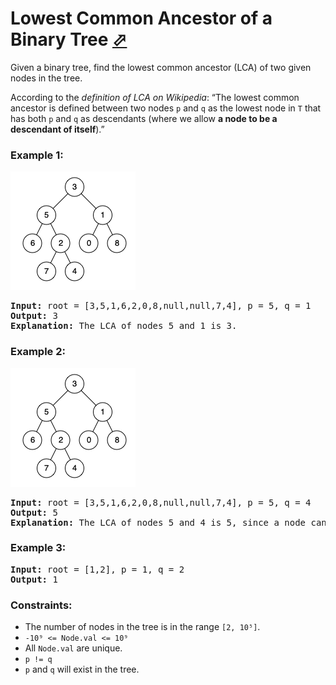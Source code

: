 # Lowest Common Ancestor of a Binary Tree [⬀](https://leetcode.com/problems/lowest-common-ancestor-of-a-binary-tree/)

Given a binary tree, find the lowest common ancestor (LCA) of two given nodes in the tree.

According to the *definition of LCA on Wikipedia*: “The lowest common ancestor is defined between two nodes `p` and `q` as the lowest node in `T` that has both `p` and `q` as descendants (where we allow **a node to be a descendant of itself**).”


### Example 1:

![binarytree.png](binarytree.png)

<pre>
<b>Input:</b> root = [3,5,1,6,2,0,8,null,null,7,4], p = 5, q = 1
<b>Output:</b> 3
<b>Explanation:</b> The LCA of nodes 5 and 1 is 3.
</pre>

### Example 2:

![binarytree.png](binarytree.png)

<pre>
<b>Input:</b> root = [3,5,1,6,2,0,8,null,null,7,4], p = 5, q = 4
<b>Output:</b> 5
<b>Explanation:</b> The LCA of nodes 5 and 4 is 5, since a node can be a descendant of itself according to the LCA definition.
</pre>

### Example 3:
<pre>
<b>Input:</b> root = [1,2], p = 1, q = 2
<b>Output:</b> 1
</pre>

### Constraints:

- The number of nodes in the tree is in the range `[2, 10⁵]`.
- `-10⁹ <= Node.val <= 10⁹`
- All `Node.val` are unique.
- `p != q`
- `p` and `q` will exist in the tree.

